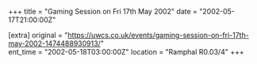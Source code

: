 +++
title = "Gaming Session on Fri 17th May 2002"
date = "2002-05-17T21:00:00Z"

[extra]
original = "https://uwcs.co.uk/events/gaming-session-on-fri-17th-may-2002-1474488930913/"    
ent_time = "2002-05-18T03:00:00Z"
location = "Ramphal R0.03/4"
+++



